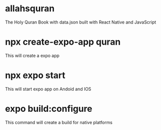 # allahsquran
The Holy Quran Book with data.json built with React Native and JavaScript
# npx create-expo-app quran
This will create a expo app
# npx expo start
This will start expo app on Andoid and IOS
# expo build:configure
This command will create a build for native platforms
